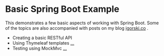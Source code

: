 # Basic Spring Boot Example

This demonstrates a few basic aspects of working with Spring Boot.
Some of the topics are also accompanied with posts on my blog [igorski.co](https://igorski.co/) .

* Creating a basic RESTful API
* Using Thymeleaf templates [...](https://igorski.co/java/spring-boot/layout-dialect-spring-boot-2/)
* Testing using MockMvc [...](https://igorski.co/java/spring-boot/mockmvc-test-spring-boot/) 